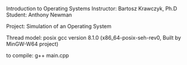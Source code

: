 Introduction to Operating Systems
Instructor: Bartosz Krawczyk, Ph.D
Student: Anthony Newman

Project: Simulation of an Operating System

Thread model: posix
gcc version 8.1.0 (x86_64-posix-seh-rev0, Built by MinGW-W64 project)

to compile: g++ main.cpp
